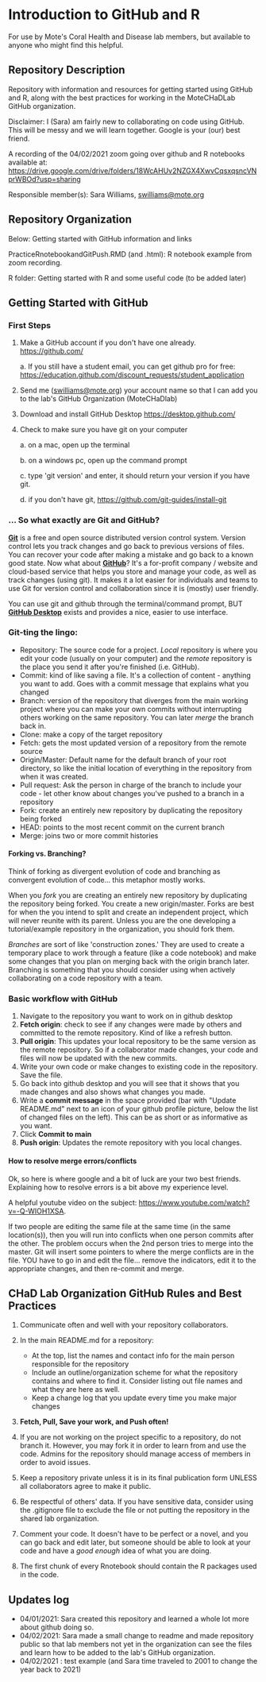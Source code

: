 # Introduction to GitHub and R

 For use by Mote's Coral Health and Disease lab members, but available to anyone who might find this helpful.
 
## Repository Description

 Repository with information and resources for getting started using GitHub and R, along with the best practices for working in the MoteCHaDLab GitHub organization. 
 
 Disclaimer: I (Sara) am fairly new to collaborating on code using GitHub. This will be messy and we will learn together. Google is your (our) best friend.
 
 A recording of the 04/02/2021 zoom going over github and R notebooks available at: https://drive.google.com/drive/folders/18WcAHUv2NZGX4XwvCqsxqsncVNprWBOd?usp=sharing 
 
 Responsible member(s): Sara Williams, swilliams@mote.org

## Repository Organization

Below: Getting started with GitHub information and links

PracticeRnotebookandGitPush.RMD (and .html): R notebook example from zoom recording.

R folder: Getting started with R and some useful code (to be added later)

## Getting Started with GitHub

### First Steps

1. Make a GitHub account if you don't have one already. https://github.com/

    a. If you still have a student email, you can get github pro for free: https://education.github.com/discount_requests/student_application

2. Send me (swilliams@mote.org) your account name so that I can add you to the lab's GitHub Organization (MoteCHaDlab)
  
3. Download and install GitHub Desktop https://desktop.github.com/

4. Check to make sure you have git on your computer

    a. on a mac, open up the terminal
  
    b. on a windows pc, open up the command prompt
  
    c. type 'git version' and enter, it should return your version if you have git.
  
    d. if you don't have git, https://github.com/git-guides/install-git 
  
### ... So what exactly are Git and GitHub?

**[Git](https://git-scm.com)** is a free and open source distributed version control system. Version control lets you track changes and go back to previous versions of files. You can recover your code after making a mistake and go back to a known good state. Now what about **[GitHub](https://github.com)**? It's a for-profit company / website and cloud-based service that helps you store and manage your code, as well as track changes (using git). It makes it a lot easier for individuals and teams to use Git for version control and collaboration since it is (mostly) user friendly. 

You can use git and github through the terminal/command prompt, BUT **[GitHub Desktop](https://desktop.github.com/)** exists and provides a nice, easier to use interface. 

### Git-ting the lingo:

* Repository: The source code for a project. *Local* repository is where you edit your code (usually on your computer) and the *remote* repository is the place you send it after you're finished (i.e. GitHub).
* Commit: kind of like saving a file. It's a collection of content - anything you want to add. Goes with a commit message that explains what you changed
* Branch: version of the repository that diverges from the main working project where you can make your own commits without interrupting others working on the same repository. You can later *merge* the branch back in.
* Clone: make a copy of the target repository
* Fetch: gets the most updated version of a repository from the remote source
* Origin/Master: Default name for the default branch of your root directory, so like the initial location of everything in the repository from when it was created.
* Pull request: Ask the person in charge of the branch to include your code - let other know about changes you've pushed to a branch in a repository
* Fork: create an entirely new repository by duplicating the repository being forked
* HEAD: points to the most recent commit on the current branch
* Merge: joins two or more commit histories

#### Forking vs. Branching?

Think of forking as divergent evolution of code and branching as convergent evolution of code... this metaphor mostly works. 

When you *fork* you are creating an entirely new repository by duplicating the repository being forked. You create a new origin/master. Forks are best for when the you intend to split and create an independent project, which will never reunite with its parent. Unless you are the one developing a tutorial/example repository in the organization, you should fork them. 

*Branches* are sort of like 'construction zones.' They are used to create a temporary place to work through a feature (like a code notebook) and make some changes that you plan on merging back with the origin branch later. Branching is something that you should consider using when actively collaborating on a code repository with a team.

### Basic workflow with GitHub

1. Navigate to the repository you want to work on in github desktop
2. **Fetch origin**: check to see if any changes were made by others and committed to the remote repository. Kind of like a refresh button.
3. **Pull origin**: This updates your local repository to be the same version as the remote repository. So if a collaborator made changes, your code and files will now be updated with the new commits. 
4. Write your own code or make changes to existing code in the repository. Save the file.
5. Go back into github desktop and you will see that it shows that you made changes and also shows what changes you made. 
6. Write a **commit message** in the space provided (bar with "Update README.md" next to an icon of your github profile picture, below the list of changed files on the left). This can be as short or as informative as you want.
7. Click **Commit to main**
8. **Push origin**: Updates the remote repository with you local changes.

#### How to resolve merge errors/conflicts

Ok, so here is where google and a bit of luck are your two best friends. Explaining how to resolve errors is a bit above  my experience level. 

A helpful youtube video on the subject: https://www.youtube.com/watch?v=-Q-WIOH1XSA.

If two people are editing the same file at the same time (in the same location(s)), then you will run into conflicts when one person commits after the other. The problem occurs when the 2nd person tries to merge into the master. Git will insert some pointers to where the merge conflicts are in the file. YOU have to go in and edit the file... remove the indicators, edit it to the appropriate changes, and then re-commit and merge. 

## CHaD Lab Organization GitHub Rules and Best Practices

1. Communicate often and well with your repository collaborators.
2. In the main README.md for a repository:

    * At the top, list the names and contact info for the main person responsible for the repository
    * Include an outline/organization scheme for what the repository contains and where to find it. Consider listing out file names and what they are here as well.
    * Keep a change log that you update every time you make major changes
3. **Fetch, Pull, Save your work, and Push often!**
4. If you are not working on the project specific to a repository, do not branch it. However, you may fork it in order to learn from and use the code. Admins for the repository should manage access of members in order to avoid issues.
5. Keep a repository private unless it is in its final publication form UNLESS all collaborators agree to make it public. 
6. Be respectful of others' data. If you have sensitive data, consider using the .gitignore file to exclude the file or not putting the repository in the shared lab organization. 
7. Comment your code. It doesn't have to be perfect or a novel, and you can go back and edit later, but someone should be able to look at your code and have a *good enough* idea of what you are doing.
8. The first chunk of every Rnotebook should contain the R packages used in the code. 

## Updates log

* 04/01/2021: Sara created this repository and learned a whole lot more about github doing so.
* 04/02/2021: Sara made a small change to readme and made repository public so that lab members not yet in the organization can see the files and learn how to be added to the lab's GitHub organization.
* 04/02/2021 : test example (and Sara time traveled to 2001 to change the year back to 2021)
